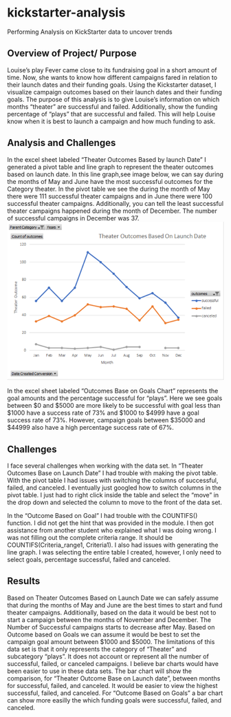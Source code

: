 # kickstarter-analysis
Performing Analysis on KickStarter data to uncover trends 

## Overview of Project/ Purpose 

Louise’s play Fever came close to its fundraising goal in a short amount of time. Now, she wants to know how different campaigns fared in relation to their launch dates and their funding goals. Using the Kickstarter dataset, I visualize campaign outcomes based on their launch dates and their funding goals. The purpose of this analysis is to give Louise’s information on which months “theater” are successful and failed. Additionally, show the funding percentage of “plays” that are successful and failed. This will help Louise know when it is best to launch a campaign and how much funding to ask.

## Analysis and Challenges

In the excel sheet labeled “Theater Outcomes Based by launch Date” I generated a pivot table and line graph to represent the theater outcomes based on launch date. In this line graph,see image below, we can say during the months of May and June have the most successful outcomes for the Category theater. In the pivot table we see the during the month of May there were 111 successful theater campaigns and in June there were 100 successful theater campaigns. Additionally, you can tell the least successful theater campaigns happened during the month of December. The number of successful campaigns in December was 37. ![](https://github.com/ponda614/kickstarter-analysis/blob/main/Theater%20Outcomes%20Based%20On%20Launch%20Date.png)

 
In the excel sheet labeled “Outcomes Base on Goals Chart” represents the goal amounts and the percentage successful for “plays”. Here we see goals between $0 and $5000 are more likely to be successful with goal less than $1000 have a success rate of 73% and $1000 to $4999 have a goal success rate of 73%. However, campaign goals between $35000 and $44999 also have a high percentage success rate of 67%.  


## Challenges
I face several challenges when working with the data set. In “Theater Outcomes Base on Launch Date” I had trouble with making the pivot table. With the pivot table I had issues with switching the columns of successful, failed, and canceled. I eventually just googled how to switch columns in the pivot table. I just had to right click inside the table and select the “move” in the drop down and selected the column to move to the front of the data set. 

In the “Outcome Based on Goal” I had trouble with the COUNTIFS() function. I did not get the hint that was provided in the module. I then got assistance from another student who explained what I was doing wrong. I was not filling out the complete criteria range. It should be COUNTIFS(Criteria_range1, Criteria1). I also had issues with generating the line graph. I was selecting the entire table I created, however, I only need to select goals, percentage successful, failed and canceled. 

## Results 

Based on Theater Outcomes Based on Launch Date we can safely assume that during the months of May and June are the best times to start and fund theater campaigns. Additionally, based on the data it would be best not to start a campaign between the months of November and December. The Number of Successful campaigns starts to decrease after May. Based on Outcome based on Goals we can assume it would be best to set the campaign goal amount between $1000 and $5000. The limitations of this data set is that it only represents the category of “Theater” and subcategory “plays”. It does not account or represent all the number of successful, failed, or canceled campaigns. I believe bar charts would have been easier to use in these data sets. The bar chart will show the comparison, for “Theater Outcome Base on Launch date”, between months for successful, failed, and canceled. It would be easier to view the highest successful, failed, and canceled. For “Outcome Based on Goals” a bar chart can show more easilly the which funding goals were successful, failed, and canceled.
